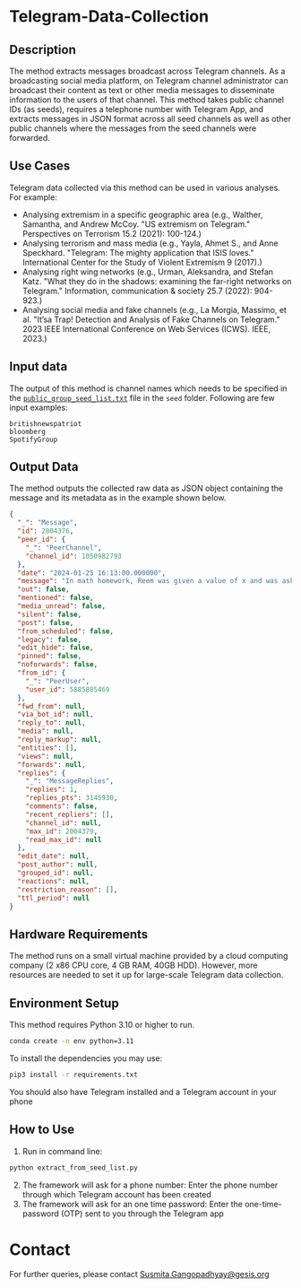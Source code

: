 # Telegram-Data-Collection

## Description

The method extracts messages broadcast across Telegram channels. As a broadcasting social media platform, on Telegram channel administrator can broadcast their content as text or other media messages to disseminate information to the users of that channel. This method takes public channel IDs (as seeds), requires a telephone number with Telegram App, and extracts messages in JSON format across all seed channels as well as other public channels where the messages from the seed channels were forwarded. 

## Use Cases

Telegram data collected via this method can be used in various analyses. For example:

- Analysing extremism in a specific geographic area (e.g., Walther, Samantha, and Andrew McCoy. "US extremism on Telegram." Perspectives on Terrorism 15.2 (2021): 100-124.)
- Analysing terrorism and mass media (e.g., Yayla, Ahmet S., and Anne Speckhard. "Telegram: The mighty application that ISIS loves." International Center for the Study of Violent Extremism 9 (2017).)
- Analysing right wing networks (e.g., Urman, Aleksandra, and Stefan Katz. "What they do in the shadows: examining the far-right networks on Telegram." Information, communication & society 25.7 (2022): 904-923.)
- Analysing social media and fake channels (e.g., La Morgia, Massimo, et al. "It’sa Trap! Detection and Analysis of Fake Channels on Telegram." 2023 IEEE International Conference on Web Services (ICWS). IEEE, 2023.)

## Input data

The output of this method is channel names which needs to be specified in the [`public_group_seed_list.txt`](seed/public_group_seed_list.txt) file in the `seed` folder. Following are few input examples:

```
britishnewspatriot
bloomberg
SpotifyGroup
```

## Output Data

The method outputs the collected raw data as JSON object containing the message and its metadata as in the example shown below.

```json
{
  "_": "Message",
  "id": 2004376,
  "peer_id": {
    "_": "PeerChannel",
    "channel_id": 1050982793
  },
  "date": "2024-01-25 16:13:00.000000",
  "message": "In math homework, Reem was given a value of x and was asked to find y using the following formula.\ny = x + exp(x/100)\nThe function exp(z) is exponentiation in the natural log base, that is, e to the power of z (also written as e^z).\nReem wrote down the value of y, which is equal to 418.23783639564084, but forgot to note the value of x. Can you help her recover the value of x?\nYour answer should be a real number x. The answer is considered correct if when substituted into the formula above, the result is very close to y. More precisely, the answer is considered correct if and only if the following holds.\n|y - (x + exp(x/100))| < 0.001",
  "out": false,
  "mentioned": false,
  "media_unread": false,
  "silent": false,
  "post": false,
  "from_scheduled": false,
  "legacy": false,
  "edit_hide": false,
  "pinned": false,
  "noforwards": false,
  "from_id": {
    "_": "PeerUser",
    "user_id": 5885885469
  },
  "fwd_from": null,
  "via_bot_id": null,
  "reply_to": null,
  "media": null,
  "reply_markup": null,
  "entities": [],
  "views": null,
  "forwards": null,
  "replies": {
    "_": "MessageReplies",
    "replies": 1,
    "replies_pts": 3145930,
    "comments": false,
    "recent_repliers": [],
    "channel_id": null,
    "max_id": 2004379,
    "read_max_id": null
  },
  "edit_date": null,
  "post_author": null,
  "grouped_id": null,
  "reactions": null,
  "restriction_reason": [],
  "ttl_period": null
}
```

## Hardware Requirements

The method runs on a small virtual machine provided by a cloud computing company (2 x86 CPU core, 4 GB RAM, 40GB HDD). However, more resources are needed to set it up for large-scale Telegram data collection.

## Environment Setup

This method requires Python 3.10 or higher to run.

```bash
conda create -n env python=3.11
```

To install the dependencies you may use: 

```bash
pip3 install -r requirements.txt
```

You should also have Telegram installed and a Telegram account in your phone

## How to Use

1. Run in command line:  
  ```bash
  python extract_from_seed_list.py
  ```
2. The framework will ask for a phone number: Enter the phone number through which Telegram account has been created
3. The framework will ask for an one time password: Enter the one-time-password (OTP) sent to you through the Telegram app

# Contact

For further queries, please contact <Susmita.Gangopadhyay@gesis.org>
